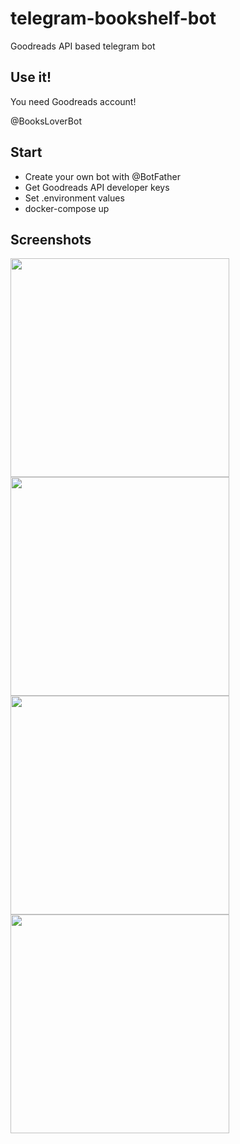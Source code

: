 # telegram-bookshelf-bot
Goodreads API based telegram bot 

## Use it!
You need Goodreads account!

@BooksLoverBot

## Start
- Create your own bot with @BotFather 
- Get Goodreads API developer keys
- Set .environment values
- docker-compose up

## Screenshots

<img src="https://user-images.githubusercontent.com/13254668/64614371-0a92b580-d3e1-11e9-9c12-e016432549b2.png" width="350"/>

<img src="https://user-images.githubusercontent.com/13254668/64614351-fea6f380-d3e0-11e9-9b8c-782cf8bd7f5a.png" width="350"/>

<img src="https://user-images.githubusercontent.com/13254668/64614677-b3411500-d3e1-11e9-9735-a18d08d16cc4.png" width="350"/>

<img src="https://user-images.githubusercontent.com/13254668/64614247-b7206780-d3e0-11e9-8055-a671e9995e35.png" width="350"/>

